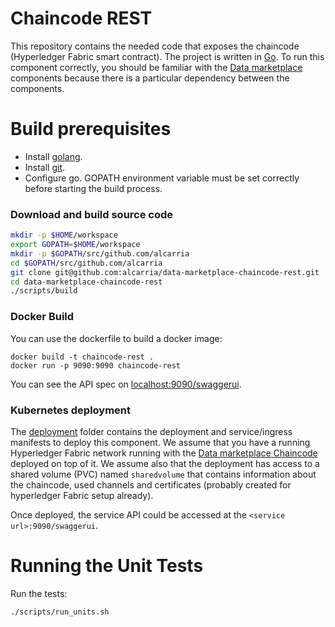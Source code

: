# Chaincode REST 
This repository contains the needed code that exposes the chaincode (Hyperledger Fabric smart contract). The project is written in [Go](https://golang.org/).
To run this component correctly, you should be familiar with the [Data marketplace](https://github.com/lgsvl/data-marketplace) components because there is a particular dependency between the components.

# Build prerequisites
  * Install [golang](https://golang.org/).
  * Install [git](https://git-scm.com/book/en/v2/Getting-Started-Installing-Git).
  * Configure go. GOPATH environment variable must be set correctly before starting the build process.

### Download and build source code

```bash
mkdir -p $HOME/workspace
export GOPATH=$HOME/workspace
mkdir -p $GOPATH/src/github.com/alcarria
cd $GOPATH/src/github.com/alcarria
git clone git@github.com:alcarria/data-marketplace-chaincode-rest.git
cd data-marketplace-chaincode-rest
./scripts/build
```

### Docker Build

You can use the dockerfile to build a docker image:
```
docker build -t chaincode-rest .
docker run -p 9090:9090 chaincode-rest
```

You can see the API spec on [localhost:9090/swaggerui](localhost:9090/swaggerui).

### Kubernetes deployment

The [deployment](./deployment) folder contains the deployment and service/ingress manifests to deploy this component.
We assume that you have a running Hyperledger Fabric network running with the [Data marketplace Chaincode](https://github.com/alcarria/data-marketplace-chaincode) deployed on top of it.
We assume also that the deployment has access to a shared volume (PVC) named `sharedvolume` that contains information about the chaincode, used channels and certificates (probably created for hyperledger Fabric setup already).

Once deployed, the service API could be accessed at the `<service url>:9090/swaggerui`.

# Running the Unit Tests

Run the tests:
```bash
./scripts/run_units.sh
```
